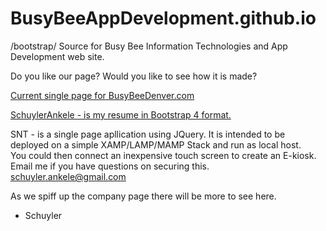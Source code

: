 # BusyBeeAppDevelopment.github.io
/bootstrap/
Source for Busy Bee Information Technologies and App Development web site.

Do you like our page?   Would you like to see how it is made?

<a href="http://busybeedenver.com">Current single page for BusyBeeDenver.com</a>

<a href="BusyBeeAppDevelopment.github.io/SchuylerAnkele">SchuylerAnkele - is my resume in Bootstrap 4 format. </a> 

SNT - is a single page apllication using JQuery.   It is intended to be deployed on a simple XAMP/LAMP/MAMP Stack and run as local host.  
You could then connect an inexpensive touch screen to create an E-kiosk.  Email me if you have questions on securing this.  schuyler.ankele@gmail.com

As we spiff up the company page there will be more to see here.  

- Schuyler
